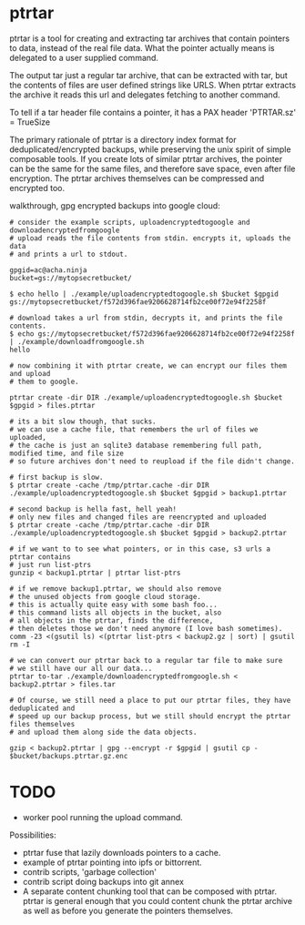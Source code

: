 # ptrtar

ptrtar is a tool for creating and extracting tar archives that 
contain pointers to data, instead of the real file data. What the pointer
actually means is delegated to a user supplied command.

The output tar just a regular tar archive, that can be extracted with tar,
but the contents of files are user defined strings like URLS. When ptrtar
extracts the archive it reads this url and delegates fetching to another command.

To tell if a tar header file contains a pointer, it has a PAX header 'PTRTAR.sz' = TrueSize

The primary rationale of ptrtar is a directory index format for deduplicated/encrypted
backups, while preserving the unix spirit of simple composable tools. If you create lots
of similar ptrtar archives, the pointer can be the same for the same files, and therefore save space, even
after file encryption. The ptrtar archives themselves can be compressed and encrypted too.

walkthrough, gpg encrypted backups into google cloud:

```
# consider the example scripts, uploadencryptedtogoogle and downloadencryptedfromgoogle
# upload reads the file contents from stdin. encrypts it, uploads the data
# and prints a url to stdout.

gpgid=ac@acha.ninja
bucket=gs://mytopsecretbucket/

$ echo hello | ./example/uploadencryptedtogoogle.sh $bucket $gpgid
gs://mytopsecretbucket/f572d396fae9206628714fb2ce00f72e94f2258f

# download takes a url from stdin, decrypts it, and prints the file contents.
$ echo gs://mytopsecretbucket/f572d396fae9206628714fb2ce00f72e94f2258f | ./example/downloadfromgoogle.sh
hello

# now combining it with ptrtar create, we can encrypt our files them and upload
# them to google.

ptrtar create -dir DIR ./example/uploadencryptedtogoogle.sh $bucket $gpgid > files.ptrtar

# its a bit slow though, that sucks.
# we can use a cache file, that remembers the url of files we uploaded, 
# the cache is just an sqlite3 database remembering full path, modified time, and file size
# so future archives don't need to reupload if the file didn't change.

# first backup is slow.
$ ptrtar create -cache /tmp/ptrtar.cache -dir DIR ./example/uploadencryptedtogoogle.sh $bucket $gpgid > backup1.ptrtar

# second backup is hella fast, hell yeah!
# only new files and changed files are reencrypted and uploaded
$ ptrtar create -cache /tmp/ptrtar.cache -dir DIR ./example/uploadencryptedtogoogle.sh $bucket $gpgid > backup2.ptrtar

# if we want to to see what pointers, or in this case, s3 urls a ptrtar contains
# just run list-ptrs
gunzip < backup1.ptrtar | ptrtar list-ptrs

# if we remove backup1.ptrtar, we should also remove
# the unused objects from google cloud storage.
# this is actually quite easy with some bash foo...
# this command lists all objects in the bucket, also
# all objects in the ptrtar, finds the difference, 
# then deletes those we don't need anymore (I love bash sometimes).
comm -23 <(gsutil ls) <(ptrtar list-ptrs < backup2.gz | sort) | gsutil rm -I

# we can convert our ptrtar back to a regular tar file to make sure
# we still have our all our data...
ptrtar to-tar ./example/downloadencryptedfromgoogle.sh < backup2.ptrtar > files.tar

# Of course, we still need a place to put our ptrtar files, they have deduplicated and
# speed up our backup process, but we still should encrypt the ptrtar files themselves
# and upload them along side the data objects.

gzip < backup2.ptrtar | gpg --encrypt -r $gpgid | gsutil cp - $bucket/backups.ptrtar.gz.enc
```


# TODO

- worker pool running the upload command.

Possibilities:

- ptrtar fuse that lazily downloads pointers to a cache.
- example of ptrtar pointing into ipfs or bittorrent.
- contrib scripts, 'garbage collection'
- contrib script doing backups into git annex
- A separate content chunking tool that can be composed with ptrtar.
  ptrtar is general enough that you could content chunk the ptrtar archive
  as well as before you generate the pointers themselves.
